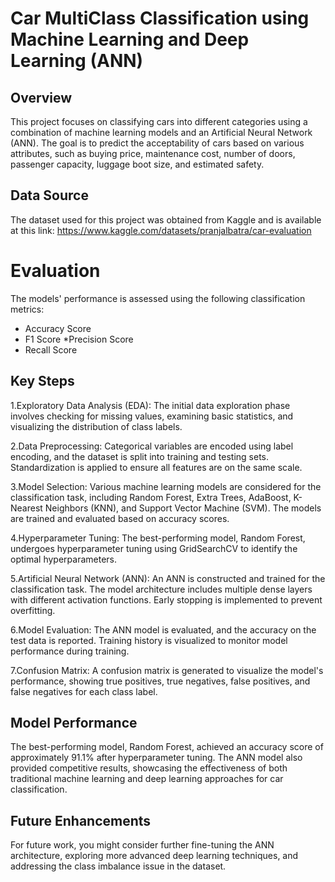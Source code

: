 # Car MultiClass Classification using Machine Learning and Deep Learning (ANN)
## Overview
This project focuses on classifying cars into different categories using a combination of machine learning models and an Artificial Neural Network (ANN). The goal is to predict the acceptability of cars based on various attributes, such as buying price, maintenance cost, number of doors, passenger capacity, luggage boot size, and estimated safety.

## Data Source
The dataset used for this project was obtained from Kaggle and is available at this link: https://www.kaggle.com/datasets/pranjalbatra/car-evaluation

# Evaluation
The models' performance is assessed using the following classification metrics:

* Accuracy Score
* F1 Score
*Precision Score
* Recall Score

## Key Steps
1.Exploratory Data Analysis (EDA): The initial data exploration phase involves checking for missing values, examining basic statistics, and visualizing the distribution of class labels.

2.Data Preprocessing: Categorical variables are encoded using label encoding, and the dataset is split into training and testing sets. Standardization is applied to ensure all features are on the same scale.

3.Model Selection: Various machine learning models are considered for the classification task, including Random Forest, Extra Trees, AdaBoost, K-Nearest Neighbors (KNN), and Support Vector Machine (SVM). The models are trained and evaluated based on accuracy scores.

4.Hyperparameter Tuning: The best-performing model, Random Forest, undergoes hyperparameter tuning using GridSearchCV to identify the optimal hyperparameters.

5.Artificial Neural Network (ANN): An ANN is constructed and trained for the classification task. The model architecture includes multiple dense layers with different activation functions. Early stopping is implemented to prevent overfitting.

6.Model Evaluation: The ANN model is evaluated, and the accuracy on the test data is reported. Training history is visualized to monitor model performance during training.

7.Confusion Matrix: A confusion matrix is generated to visualize the model's performance, showing true positives, true negatives, false positives, and false negatives for each class label.

## Model Performance
The best-performing model, Random Forest, achieved an accuracy score of approximately 91.1% after hyperparameter tuning. The ANN model also provided competitive results, showcasing the effectiveness of both traditional machine learning and deep learning approaches for car classification.

## Future Enhancements
For future work, you might consider further fine-tuning the ANN architecture, exploring more advanced deep learning techniques, and addressing the class imbalance issue in the dataset.
